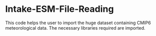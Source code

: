 # Intake-ESM-File-Reading
This code helps the user to import the huge dataset containing CMIP6 meteorological data. The necessary libraries required are imported. 
